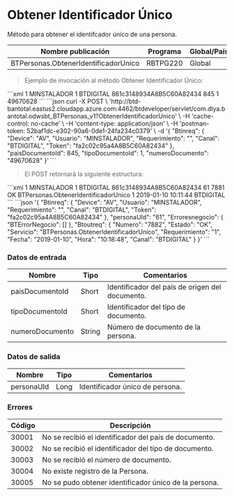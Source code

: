 # Obtener Identificador Único 

Método para obtener el identifcador único de una persona. 

Nombre publicación | Programa | Global/País 
--------- | ----------- | ----------- 
BTPersonas.ObtenerIdentificadorUnico | RBTPG220 | Global 

> Ejemplo de invocación al método Obtener Identificador Único: 

<code-group> 
<code-block title="XML" active> 
```xml 
<soapenv:Envelope xmlns:soapenv="http://schemas.xmlsoap.org/soap/envelope/" xmlns:bts="http://uy.com.dlya.bantotal/BTSOA/"> 
   <soapenv:Header/> 
   <soapenv:Body> 
      <bts:BTPersonas.ObtenerIdentificadorUnico> 
         <bts:Btinreq> 
            <bts:Device>1</bts:Device> 
            <bts:Usuario>MINSTALADOR</bts:Usuario> 
            <bts:Requerimiento>1</bts:Requerimiento> 
            <bts:Canal>BTDIGITAL</bts:Canal> 
            <bts:Token>861c3148934A8B5C60A82434</bts:Token> 
         </bts:Btinreq> 
         <bts:paisDocumentoId>845</bts:paisDocumentoId> 
         <bts:tipoDocumentoId>1</bts:tipoDocumentoId> 
         <bts:numeroDocumento>49670628</bts:numeroDocumento> 
      </bts:BTPersonas.ObtenerIdentificadorUnico> 
   </soapenv:Body> 
</soapenv:Envelope> 
``` 
</code-block> 

<code-block title="JSON"> 
```json 
curl -X POST \ 
	'http://btd-bantotal.eastus2.cloudapp.azure.com:4462/btdeveloper/servlet/com.dlya.bantotal.odwsbt_BTPersonas_v1?ObtenerIdentificadorUnico' \ 
	-H 'cache-control: no-cache' \ 
	-H 'content-type: application/json' \ 
	-H 'postman-token: 52baf1dc-e302-90a6-0de1-24fa234c0379' \ 
	-d '{ 
	"Btinreq": { 
		"Device": "AV", 
		"Usuario": "MINSTALADOR", 
		"Requerimiento": "", 
		"Canal": "BTDIGITAL", 
		"Token": "fa2c02c95a4A8B5C60A82434" 
	}, 
   "paisDocumentoId": 845, 
   "tipoDocumentoId": 1, 
   "numeroDocumento": "49670628" 
	}' 
``` 
</code-block> 
</code-group> 

> El POST retornará la siguiente estructura: 

<code-group> 
<code-block title="XML" active> 
```xml 
<SOAP-ENV:Envelope xmlns:SOAP-ENV="http://schemas.xmlsoap.org/soap/envelope/" xmlns:xsd="http://www.w3.org/2001/XMLSchema" xmlns:SOAP-ENC="http://schemas.xmlsoap.org/soap/encoding/" xmlns:xsi="http://www.w3.org/2001/XMLSchema-instance"> 
   <SOAP-ENV:Body> 
      <BTPersonas.ObtenerIdentificadorUnicoResponse xmlns="http://uy.com.dlya.bantotal/BTSOA/"> 
         <Btinreq> 
            <Device>1</Device> 
            <Usuario>MINSTALADOR</Usuario> 
            <Requerimiento>1</Requerimiento> 
            <Canal>BTDIGITAL</Canal> 
            <Token>861c3148934A8B5C60A82434</Token> 
         </Btinreq> 
         <personaUId>61</personaUId> 
         <Erroresnegocio></Erroresnegocio> 
         <Btoutreq> 
            <Numero>7881</Numero> 
            <Estado>OK</Estado> 
            <Servicio>BTPersonas.ObtenerIdentificadorUnico</Servicio> 
            <Requerimiento>1</Requerimiento> 
            <Fecha>2019-01-10</Fecha> 
            <Hora>10:11:44</Hora> 
            <Canal>BTDIGITAL</Canal> 
         </Btoutreq> 
      </BTPersonas.ObtenerIdentificadorUnicoResponse> 
   </SOAP-ENV:Body> 
</SOAP-ENV:Envelope> 
``` 
</code-block> 

<code-block title="JSON"> 
```json 
'{ 
	"Btinreq": { 
		"Device": "AV", 
		"Usuario": "MINSTALADOR", 
		"Requerimiento": "", 
		"Canal": "BTDIGITAL", 
		"Token": "fa2c02c95a4A8B5C60A82434" 
	}, 
    "personaUId": "61", 
    "Erroresnegocio": { 
        "BTErrorNegocio": [] 
    }, 
    "Btoutreq": { 
        "Numero": "7882", 
        "Estado": "OK", 
        "Servicio": "BTPersonas.ObtenerIdentificadorUnico", 
        "Requerimiento": "1", 
        "Fecha": "2019-01-10", 
        "Hora": "10:18:48", 
        "Canal": "BTDIGITAL" 
    } 
}' 
``` 
</code-block> 
</code-group>  

### Datos de entrada 

Nombre | Tipo | Comentarios 
--------- | ----------- | ----------- 
paisDocumentoId | Short | Identificador del país de origen del documento. 
tipoDocumentoId | Short | Identificador del tipo de documento. 
numeroDocumento | String | Número de documento de la persona. 

### Datos de salida 

Nombre | Tipo | Comentarios 
--------- | ----------- | ----------- 
personaUId | Long | Identificador único de persona. 

### Errores 

Código | Descripción 
--------- | ----------- 
30001 | No se recibió el identificador del país de documento. 
30002 | No se recibió el identificador del tipo de documento. 
30003 | No se recibió el número de documento. 
30004 | No existe registro de la Persona. 
30005 | No se pudo obtener identificador único de la persona. 

 

